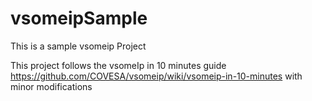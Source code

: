 # vsomeipSample
This is a sample vsomeip Project

This project follows the vsomeIp in 10 minutes guide https://github.com/COVESA/vsomeip/wiki/vsomeip-in-10-minutes with minor modifications



